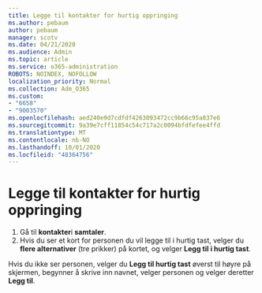 ```yaml
---
title: Legge til kontakter for hurtig oppringing
ms.author: pebaum
author: pebaum
manager: scotv
ms.date: 04/21/2020
ms.audience: Admin
ms.topic: article
ms.service: o365-administration
ROBOTS: NOINDEX, NOFOLLOW
localization_priority: Normal
ms.collection: Adm_O365
ms.custom:
- "6658"
- "9003570"
ms.openlocfilehash: aed240e9d7cdfdf4263093472cc9b66c95a837e6
ms.sourcegitcommit: 9a39e7cff11854c54c717a2c0094bfdfefee4ffd
ms.translationtype: MT
ms.contentlocale: nb-NO
ms.lasthandoff: 10/01/2020
ms.locfileid: "48364756"
---
```

# <a name="add-contacts-to-speed-dial"></a>Legge til kontakter for hurtig oppringing

1. Gå til **kontakter**i **samtaler**.
2. Hvis du ser et kort for personen du vil legge til i hurtig tast, velger du  **flere alternativer**  (tre prikker) på kortet, og velger  **Legg til i hurtig tast**.

Hvis du ikke ser personen, velger du  **Legg til hurtig tast**  øverst til høyre på skjermen, begynner å skrive inn navnet, velger personen og velger deretter  **Legg til**.
